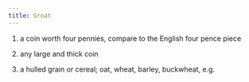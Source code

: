 ```yaml
---
title: Groat
---
```


1. a coin worth four pennies, compare to the English four pence piece

2. any large and thick coin

3. a hulled grain or cereal; oat, wheat, barley, buckwheat, e.g.


